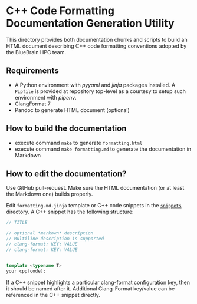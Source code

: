 # C++ Code Formatting Documentation Generation Utility

This directory provides both documentation chunks and scripts to build 
an HTML document describing C++ code formatting conventions adopted by the BlueBrain
HPC team.

## Requirements

* A Python environment with *pyyaml* and *jinja* packages installed.
A `Pipfile` is provided at repository top-level as a courtesy to setup
such environment with *pipenv*.
* ClangFormat 7
* Pandoc to generate HTML document (optional)

## How to build the documentation

* execute command `make` to generate `formatting.html`
* execute command `make formatting.md` to generate the documentation in Markdown

## How to edit the documentation?

Use GitHub pull-request. Make sure the HTML documentation (or at least the Markdown one)
builds properly.

Edit `formatting.md.jinja` template or C++ code snippets in the [`snippets`](./snippets) directory.
A C++ snippet has the following structure:

```cpp
// TITLE

// optional *markown* description
// Multiline description is supported
// clang-format: KEY: VALUE
// clang-format: KEY: VALUE


template <typename T>
your cpp(code);
```

If a C++ snippet highlights a particular clang-format configuration key, then it should be named after it. Additional Clang-Format key/value
can be referenced in the C++ snippet directly.

